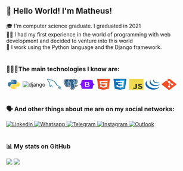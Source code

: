## 👋 Hello World! I'm Matheus!</br>

<div>
 🎓 I'm computer science graduate. I graduated in 2021   </br>
 👨‍💻 I had my first experience in the world of programming with web development and decided to venture into this world  </br>
 🐍 I work using the Python language and the Django framework.</br>
</div>

<br>

### 👨🏻‍💻The main technologies I know are: </br>
<div>
  <img align="center" alt="python" height="30" width="40" src="https://raw.githubusercontent.com/devicons/devicon/master/icons/python/python-original.svg">
  <img align="center" alt="django" height="30" width="40" src="https://cdn.jsdelivr.net/gh/devicons/devicon/icons/django/django-plain.svg">
  <img align="center" alt="mysql" height="30" width="40" src="https://raw.githubusercontent.com/devicons/devicon/master/icons/mysql/mysql-original.svg">
  <img align="center" alt="postgresql" height="30" width="40" src="https://raw.githubusercontent.com/devicons/devicon/master/icons/postgresql/postgresql-original.svg">
  <img align="center" alt="bootstrap" height="30" width="40" src="https://raw.githubusercontent.com/devicons/devicon/master/icons/bootstrap/bootstrap-original.svg">
  <img align="center" alt="html5" height="30" width="40" src="https://raw.githubusercontent.com/devicons/devicon/master/icons/html5/html5-original.svg">
  <img align="center" alt="css3" height="30" width="40" src="https://raw.githubusercontent.com/devicons/devicon/master/icons/css3/css3-original.svg">
  <img align="center" alt="javascript" height="30" width="40" src="https://raw.githubusercontent.com/devicons/devicon/master/icons/javascript/javascript-original.svg">
  <img align="center" alt="jquery" height="30" width="40" src="https://raw.githubusercontent.com/devicons/devicon/master/icons/jquery/jquery-original.svg">
  <img align="center" alt="git" height="30" width="40" src="https://raw.githubusercontent.com/devicons/devicon/master/icons/git/git-original.svg">
</div>

<br>

### 🗣 And other things about me are on my social networks: </br>
<div>
  <a target="_blank" href="https://www.linkedin.com/in/matheus-farias/">
    <img alt="Linkedin" src="https://img.shields.io/badge/LinkedIn-0077B5?style=for-the-badge&logo=linkedin&logoColor=white" target="_blank" />
  </a>
  <a target="_blank" href="https://api.whatsapp.com/send?phone=5581985451247">
    <img alt="Whatsapp" src="https://img.shields.io/badge/WhatsApp-25D366?style=for-the-badge&logo=whatsapp&logoColor=white" target="_blank" />
  </a>
  <a target="_blank" href="https://t.me/matheusfs99">
    <img alt="Telegram" src="https://img.shields.io/badge/Telegram-2CA5E0?style=for-the-badge&logo=telegram&logoColor=white" target="_blank" />
  </a>
  <a target="_blank" href="https://www.instagram.com/matheusfariass99/">
    <img alt="Instagram" src="https://img.shields.io/badge/Instagram-E4405F?style=for-the-badge&logo=instagram&logoColor=white" target="_blank" />
  </a>
  <a target="_blank" href="mailto:matheusfarias009@hotmail.com">
    <img alt="Outlook" src="https://img.shields.io/badge/Microsoft_Outlook-0078D4?style=for-the-badge&logo=microsoft-outlook&logoColor=white" target="_blank" />
  </a>
  </br>
</div>

<br>

### 📊 My stats on GitHub
<div>
  <img height="180em" src="https://github-readme-stats.vercel.app/api?username=matheusfs99&show_icons=true&theme=dark&include_all_commits=true&count_private=true"/>
  <img height="180em" src="https://github-readme-stats.vercel.app/api/top-langs/?username=matheusfs99&layout=compact&langs_count=16&theme=dark"/>
<div>

<!-- ----
### Contributions
  ![Snake animation](https://github.com/matheusfs99/matheusfs99/blob/output/github-contribution-grid-snake.svg)
 -->
